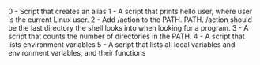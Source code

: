 0 - Script that creates an alias
1 - A script that prints hello user, where user is the current Linux user.
2 - Add /action to the PATH. PATH. /action should be the last directory the shell looks into when looking for a program.
3 - A script that counts the number of directories in the PATH.
4 - A script that lists environment variables
5 - A script that lists all local variables and environment variables, and their functions
